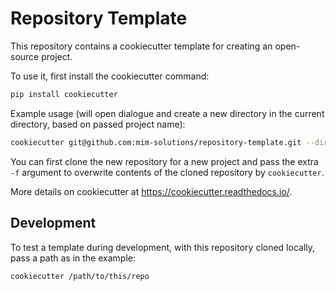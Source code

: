# Repository Template

This repository contains a cookiecutter template for creating an open-source project.

To use it, first install the cookiecutter command:

```bash
pip install cookiecutter
```

Example usage (will open dialogue and create a new directory in the current directory, based on passed project name):

```bash
cookiecutter git@github.com:mim-solutions/repository-template.git --directory your_project
```

You can first clone the new repository for a new project and pass the extra `-f` argument
to overwrite contents of the cloned repository by `cookiecutter`.

More details on cookiecutter at https://cookiecutter.readthedocs.io/.

## Development

To test a template during development, with this repository cloned locally, pass a path as in the example:

```bash
cookiecutter /path/to/this/repo
```
